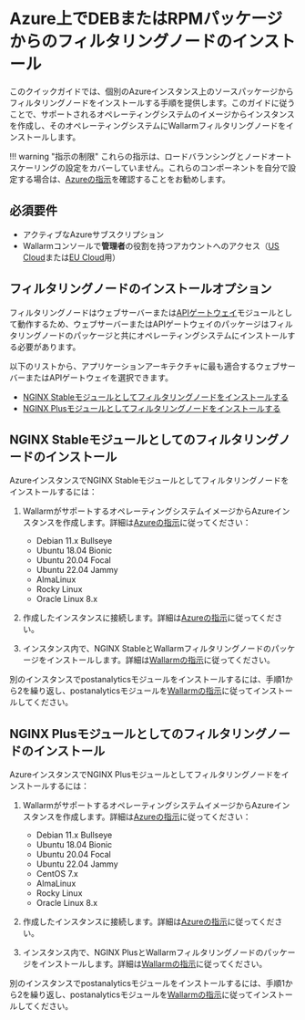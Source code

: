 # Azure上でDEBまたはRPMパッケージからのフィルタリングノードのインストール

このクイックガイドでは、個別のAzureインスタンス上のソースパッケージからフィルタリングノードをインストールする手順を提供します。このガイドに従うことで、サポートされるオペレーティングシステムのイメージからインスタンスを作成し、そのオペレーティングシステムにWallarmフィルタリングノードをインストールします。

!!! warning "指示の制限"
    これらの指示は、ロードバランシングとノードオートスケーリングの設定をカバーしていません。これらのコンポーネントを自分で設定する場合は、[Azureの指示](https://docs.microsoft.com/en-us/azure/virtual-machines/linux/tutorial-load-balancer)を確認することをお勧めします。

## 必須要件

* アクティブなAzureサブスクリプション
* Wallarmコンソールで**管理者**の役割を持つアカウントへのアクセス（[US Cloud](https://us1.my.wallarm.com/)または[EU Cloud](https://my.wallarm.com/)用）

## フィルタリングノードのインストールオプション

フィルタリングノードはウェブサーバーまたは[APIゲートウェイ](https://www.wallarm.com/what/the-concept-of-an-api-gateway)モジュールとして動作するため、ウェブサーバーまたはAPIゲートウェイのパッケージはフィルタリングノードのパッケージと共にオペレーティングシステムにインストールする必要があります。

以下のリストから、アプリケーションアーキテクチャに最も適合するウェブサーバーまたはAPIゲートウェイを選択できます。

* [NGINX Stableモジュールとしてフィルタリングノードをインストールする](#nginx-stableモジュールとしてのフィルタリングノードのインストール)
* [NGINX Plusモジュールとしてフィルタリングノードをインストールする](#nginx-plusモジュールとしてのフィルタリングノードのインストール)

## NGINX Stableモジュールとしてのフィルタリングノードのインストール

AzureインスタンスでNGINX Stableモジュールとしてフィルタリングノードをインストールするには：

1. WallarmがサポートするオペレーティングシステムイメージからAzureインスタンスを作成します。詳細は[Azureの指示](https://docs.microsoft.com/en-us/azure/virtual-machines/linux/quick-create-portal)に従ってください：

    * Debian 11.x Bullseye
    * Ubuntu 18.04 Bionic
    * Ubuntu 20.04 Focal
    * Ubuntu 22.04 Jammy
    * AlmaLinux
    * Rocky Linux
    * Oracle Linux 8.x
2. 作成したインスタンスに接続します。詳細は[Azureの指示](https://docs.microsoft.com/en-us/azure/bastion/bastion-connect-vm-ssh)に従ってください。
3. インスタンス内で、NGINX StableとWallarmフィルタリングノードのパッケージをインストールします。詳細は[Wallarmの指示](../../../installation/nginx/dynamic-module.md)に従ってください。

別のインスタンスでpostanalyticsモジュールをインストールするには、手順1から2を繰り返し、postanalyticsモジュールを[Wallarmの指示](../../../admin-en/installation-postanalytics-en.md)に従ってインストールしてください。

## NGINX Plusモジュールとしてのフィルタリングノードのインストール

AzureインスタンスでNGINX Plusモジュールとしてフィルタリングノードをインストールするには：

1. WallarmがサポートするオペレーティングシステムイメージからAzureインスタンスを作成します。詳細は[Azureの指示](https://docs.microsoft.com/en-us/azure/virtual-machines/linux/quick-create-portal)に従ってください：

    * Debian 11.x Bullseye
    * Ubuntu 18.04 Bionic
    * Ubuntu 20.04 Focal
    * Ubuntu 22.04 Jammy
    * CentOS 7.x
    * AlmaLinux
    * Rocky Linux
    * Oracle Linux 8.x
2. 作成したインスタンスに接続します。詳細は[Azureの指示](https://docs.microsoft.com/en-us/azure/bastion/bastion-connect-vm-ssh)に従ってください。
3. インスタンス内で、NGINX PlusとWallarmフィルタリングノードのパッケージをインストールします。詳細は[Wallarmの指示](../../../installation/nginx/dynamic-module.md)に従ってください。

別のインスタンスでpostanalyticsモジュールをインストールするには、手順1から2を繰り返し、postanalyticsモジュールを[Wallarmの指示](../../../admin-en/installation-postanalytics-en.md)に従ってインストールしてください。